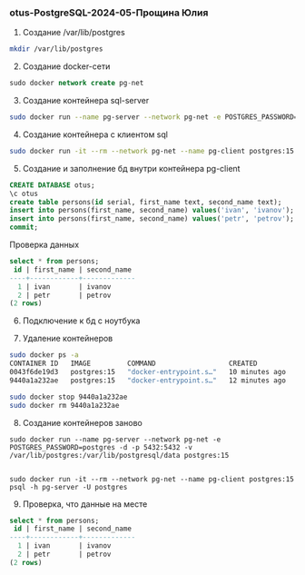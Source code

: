 ### otus-PostgreSQL-2024-05-Прощина Юлия

1. Создание /var/lib/postgres
```bash
mkdir /var/lib/postgres
```
2. Создание docker-сети
```sql
sudo docker network create pg-net
```
3. Создание контейнера sql-server
```bash
sudo docker run --name pg-server --network pg-net -e POSTGRES_PASSWORD=postgres -d -p 5432:5432 -v /var/lib/postgres:/var/lib/postgresql/data postgres:15
```
4. Создание контейнера с клиентом sql
```bash
sudo docker run -it --rm --network pg-net --name pg-client postgres:15 psql -h pg-server -U postgres
```
5. Создание и заполнение бд внутри контейнера pg-client
```sql
CREATE DATABASE otus; 
\c otus
create table persons(id serial, first_name text, second_name text);
insert into persons(first_name, second_name) values('ivan', 'ivanov');
insert into persons(first_name, second_name) values('petr', 'petrov');
commit;
```
Проверка данных
```sql
select * from persons;
 id | first_name | second_name 
----+------------+-------------
  1 | ivan       | ivanov
  2 | petr       | petrov
(2 rows)
```
6. Подключение к бд с ноутбука

7. Удаление контейнеров
```bash
sudo docker ps -a
CONTAINER ID   IMAGE         COMMAND                  CREATED          STATUS                        PORTS                                       NAMES
0043f6de19d3   postgres:15   "docker-entrypoint.s…"   10 minutes ago   Up 10 minutes                 5432/tcp                                    pg-client
9440a1a232ae   postgres:15   "docker-entrypoint.s…"   12 minutes ago   Up 12 minutes                 0.0.0.0:5432->5432/tcp, :::5432->5432/tcp   pg-server

sudo docker stop 9440a1a232ae
sudo docker rm 9440a1a232ae
```
8. Создание контейнеров заново
```
sudo docker run --name pg-server --network pg-net -e POSTGRES_PASSWORD=postgres -d -p 5432:5432 -v /var/lib/postgres:/var/lib/postgresql/data postgres:15


sudo docker run -it --rm --network pg-net --name pg-client postgres:15 psql -h pg-server -U postgres
```
9. Проверка, что данные на месте
```sql
select * from persons;
 id | first_name | second_name 
----+------------+-------------
  1 | ivan       | ivanov
  2 | petr       | petrov
(2 rows)
```
